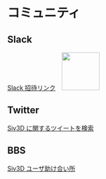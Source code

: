 
# コミュニティ

## Slack

[Slack 招待リンク](https://join.slack.com/t/siv3d/shared_invite/enQtNjM4NzQ0MzEyMzUzLWRkZTU0Zjk3MzVlNjQyNTlkNjAwNjM3YjVjZmIwZmYxZjczNWQ1ZDdlNWNjZjc4ZWMwZWE5NjRjZGQ4NTU4YjA)　<img src="https://siv3d-slackin.herokuapp.com/badge.svg" width="86" style="display: inline; margin:none; box-shadow: none;">

## Twitter

[Siv3D に関するツイートを検索](https://twitter.com/search?f=tweets&q=Siv3D%20OR%20OpenSiv3D&src=typd)

## BBS

[Siv3D ユーザ助け合い所](https://siv3d.jp/bbs/patio.cgi)